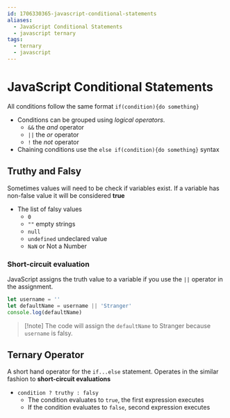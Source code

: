 ```yaml
---
id: 1706330365-javascript-conditional-statements
aliases:
  - JavaScript Conditional Statements
  - javascript ternary
tags:
  - ternary
  - javascript
---
```

# JavaScript Conditional Statements
All conditions follow the same format `if(condition){do something}`
- Conditions can be grouped using *logical operators*.
    - `&&` the *and* operator
    - `||` the *or* operator
    - `!` the *not* operator
- Chaining conditions use the `else if(condition){do something}` syntax

## Truthy and Falsy
Sometimes values will need to be check if variables exist. If a variable has non-false value it will be considered **true**
- The list of falsy values
    - `0`
    - `""` empty strings
    - `null` 
    - `undefined` undeclared value
    - `NaN` or Not a Number

### Short-circuit evaluation
JavaScript assigns the truth value to a variable if you use the `||` operator in the assignment.
```js
let username = ''
let defaultName = username || 'Stranger'
console.log(defaultName)
```
>[!note] The code will assign the `defaultName` to Stranger because `username` is falsy.

## Ternary Operator
A short hand operator for the `if...else` statement. Operates in the similar fashion to **short-circuit evaluations**
- `condition ? truthy : falsy`
    - The condition evaluates to `true`, the first expression executes
    - If the condition evaluates to `false`, second expression executes
    

